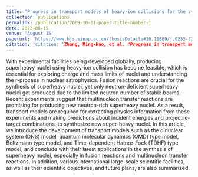 ```yaml
---
title: "Progress in transport models of heavy-ion collisions for the synthesis of superheavy nuclei"
collection: publications
permalink: /publication/2009-10-01-paper-title-number-1
date: 2023-08-15
venue: 'August 15'
paperurl: 'https://www.hjs.sinap.ac.cn/thesisDetails#10.11889/j.0253-3219.2023.hjs.46.080014&lang=zh'
citation: 'citation: 'Zhang, Ming-Hao, et al. "Progress in transport models of heavy-ion collisions for the synthesis of superheavy nuclei." NUCLEAR TECHNIQUES,2023,46(08):137-145.''
---
```


With experimental facilities being developed globally, producing superheavy nuclei using heavy-ion collision has become feasible, which is essential for exploring charge and mass limits of nuclei and understanding the r-process in nuclear astrophysics. Fusion reactions are crucial for the synthesis of superheavy nuclei, yet only neutron-deficient superheavy nuclei get produced due to the limited neutron number of stable beams. Recent experiments suggest that multinucleon transfer reactions are promising for producing new neutron-rich superheavy nuclei. As a result, transport models are required for extracting physics information from these experiments and making predictions about incident energies and projectile-target combinations, to synthesize new super-heavy nuclei. In this article, we introduce the development of transport models such as the dinuclear system (DNS) model, quantum molecular dynamics (QMD) type model, Boltzmann type model, and Time-dependent Hatree-Fock (TDHF) type model, and conclude with their latest applications in the synthesis of superheavy nuclei, especially in fusion reactions and multinucleon transfer reactions. In addition, various international large-scale scientific facilities, as well as their scientific objectives, and future plans, are also summarized.
